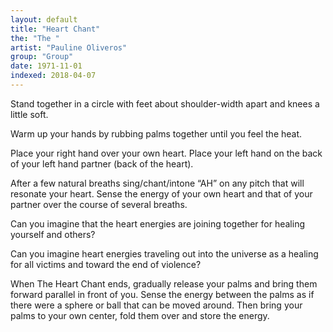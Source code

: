 ```yaml
---
layout: default
title: "Heart Chant"
the: "The "
artist: "Pauline Oliveros"
group: "Group"
date: 1971-11-01
indexed: 2018-04-07
---
```

Stand together in a circle with feet about shoulder-width apart and knees a little soft.

Warm up your hands by rubbing palms together until you feel the heat.

Place your right hand over your own heart. Place your left hand on the back of your left hand partner (back of the heart).

After a few natural breaths sing/chant/intone “AH” on any pitch that will resonate your heart. Sense the energy of your own heart and that of your partner over the course of several breaths.

Can you imagine that the heart energies are joining together for healing yourself and others?

Can you imagine heart energies traveling out into the universe as a healing for all victims and toward the end of violence?

When The Heart Chant ends, gradually release your palms and bring them forward parallel in front of you. Sense the energy between the palms as if there were a sphere or ball that can be moved around. Then bring your palms to your own center, fold them over and store the energy.
